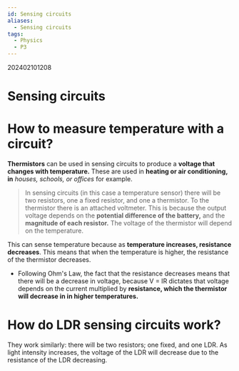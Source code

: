```yaml
---
id: Sensing circuits
aliases:
  - Sensing circuits
tags:
  - Physics
  - P3
---
```

202402101208

# Sensing circuits

# How to measure temperature **with a circuit?** 

**Thermistors** can be used in sensing circuits to produce a **voltage that changes with temperature.** These are used in **heating or air conditioning, in** *houses, schools, or offices* for example.

> In sensing circuits (in this case a temperature sensor) there will be two resistors, one a fixed resistor, and one a thermistor. To the thermistor there is an attached voltmeter.
> This is because the output voltage depends on the **potential difference of the battery,** and the **magnitude of each resistor.** The voltage of the thermistor will depend on the temperature.

This can sense temperature because as **temperature increases, resistance decreases**. This means that when the temperature is higher, the resistance of the thermistor decreases.

- Following Ohm's Law, the fact that the resistance decreases means that there will be a decrease in voltage, because V = IR dictates that voltage depends on the current multiplied by **resistance, which the thermistor will decrease in in higher temperatures.** 

# How do LDR sensing circuits work?

They work similarly: there will be two resistors; one fixed, and one LDR. As light intensity increases, the voltage of the LDR will decrease due to the resistance of the LDR decreasing.
